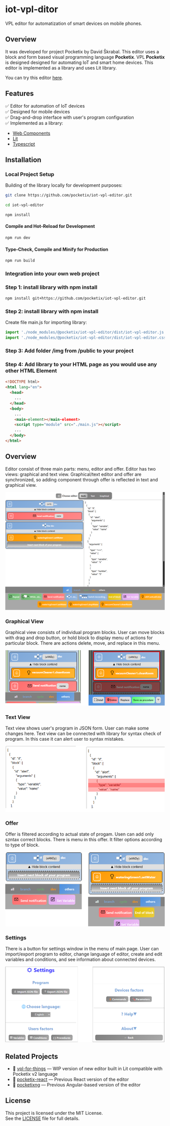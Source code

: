 # **iot-vpl-ditor**
VPL editor for automatization of smart devices on mobile phones. 

## **Overview**
It was developed for project Pocketix by David Škrabal. This editor uses a block and form based visual programming language **Pocketix**. VPL **Pocketix** is designed designed for automating IoT and smart home devices. This editor is implemented as a library and uses Lit library. 

You can try this editor [here](https://david-mobile.iot.petr-john.cz/). 

## **Features**
✅ Editor for automation of IoT devices  
✅ Designed for mobile devices  
✅ Drag-and-drop interface with user's program configuration  
✅ Implemented as a library: 
  - [Web Components](https://www.webcomponents.org/)
  - [Lit](https://lit.dev/)
  - [Typescript](https://www.typescriptlang.org/)

## **Installation**

### **Local Project Setup**

Building of the library locally for development purposes:

```sh
git clone https://github.com/pocketix/iot-vpl-editor.git
```

```sh
cd iot-vpl-editor
```

```sh
npm install
```

#### **Compile and Hot-Reload for Development**

```sh
npm run dev
```

#### **Type-Check, Compile and Minify for Production**

```sh
npm run build
```

### **Integration into your own web project**

### Step 1: install library with npm install
```sh
npm install git+https://github.com/pocketix/iot-vpl-editor.git
```

### Step 2: install library with npm install
Create file main.js for importing library: 
```js
import './node_modules/@pocketix/iot-vpl-editor/dist/iot-vpl-editor.js';
import './node_modules/@pocketix/iot-vpl-editor/dist/iot-vpl-editor.css';
```

### Step 3: Add folder /img from /public to your project

### Step 4: Add library to your HTML page as you would use any other HTML Element
```html
<!DOCTYPE html>
<html lang="en">
  <head>
    ... 
  </head>
  <body>
    ...
    <main-element></main-element>
    <script type="module" src="./main.js"></script>
    ...
  </body>
</html>

```

## **Overview**
Editor consist of three main parts: menu, editor and offer. Editor has two views: graphical and text view. Graphical/text editor and offer are synchronized, so adding component through offer is reflected in text and graphical view. 

![App](./doc/app.png)

### **Graphical View**

Graphical view consists of individual program blocks. User can move blocks with drag and drop button, or hold block to display menu of actions for particular block. There are actions delete, move, and replace in this menu. 

![Block menu](./doc/commandMenu.png)

### **Text View**

Text view shows user's program in JSON form. User can make some changes here. Text view can be connected with library for syntax check of program. In this case it can alert user to syntax mistakes. 

![Text Check](./doc/text-check.png)

### **Offer**
Offer is filtered according to actual state of progam. Usen can add only szntax correct blocks. There is menu in this offer. It filter options according to type of block. 

![Offer](./doc/sync.png)

### **Settings**
There is a button for settings window in the menu of main page. User can import/export program to editor, change language of editor, create and edit variables and conditions, and see information about connected devices. 

![Settings](./doc/setting.png)

## **Related Projects**
- 🔗 [vpl-for-things](https://github.com/pocketix/vpl-for-things) — WIP version of new editor built in Lit compatible with Pocketix v2 language
- 🔗 [pocketix-react](https://github.com/pocketix/pocketix-react) — Previous React version of the editor
- 🔗 [pocketixng](https://github.com/pocketix/pocketixng) — Previous Angular-based version of the editor

## **License**
This project is licensed under the MIT License.  
See the [LICENSE](LICENSE) file for full details.